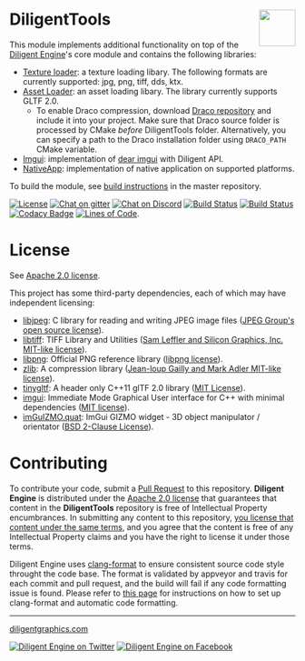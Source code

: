 # DiligentTools <img src="https://github.com/DiligentGraphics/DiligentCore/blob/master/media/diligentgraphics-logo.png" height=64 align="right" valign="middle">

This module implements additional functionality on top of the [Diligent Engine](https://github.com/DiligentGraphics/DiligentEngine)'s core module
and contains the following libraries:

* [Texture loader](TextureLoader): a texture loading libary. The following formats are currently supported: jpg, png, tiff, dds, ktx.
* [Asset Loader](AssetLoader): an asset loading libary. The library currently supports GLTF 2.0.
  * To enable Draco compression, download [Draco repository](https://github.com/google/draco) and include it into
    your project. Make sure that Draco source folder is processed by CMake *before* DiligentTools folder.
    Alternatively, you can specify a path to the Draco installation folder using `DRACO_PATH` CMake variable.
* [Imgui](Imgui): implementation of [dear imgui](https://github.com/ocornut/imgui) with Diligent API.
* [NativeApp](NativeApp): implementation of native application on supported platforms.


To build the module, see [build instructions](https://github.com/DiligentGraphics/DiligentEngine/blob/master/README.md) in the master repository.


[![License](https://img.shields.io/badge/License-Apache%202.0-blue.svg)](License.txt)
[![Chat on gitter](https://badges.gitter.im/gitterHQ/gitter.png)](https://gitter.im/diligent-engine)
[![Chat on Discord](https://img.shields.io/discord/730091778081947680?logo=discord)](https://discord.gg/t7HGBK7)
[![Build Status](https://ci.appveyor.com/api/projects/status/github/DiligentGraphics/DiligentTools?svg=true)](https://ci.appveyor.com/project/DiligentGraphics/diligenttools)
[![Build Status](https://travis-ci.org/DiligentGraphics/DiligentTools.svg?branch=master)](https://travis-ci.org/DiligentGraphics/DiligentTools)
[![Codacy Badge](https://api.codacy.com/project/badge/Grade/c67b3cb18bd44720a69360b4f83ad070)](https://www.codacy.com/manual/DiligentGraphics/DiligentTools?utm_source=github.com&amp;utm_medium=referral&amp;utm_content=DiligentGraphics/DiligentTools&amp;utm_campaign=Badge_Grade)
[![Lines of Code](https://tokei.rs/b1/github.com/DiligentGraphics/DiligentTools)](https://github.com/DiligentGraphics/DiligentTools).

# License

See [Apache 2.0 license](License.txt).

This project has some third-party dependencies, each of which may have independent licensing:

* [libjpeg](http://libjpeg.sourceforge.net/): C library for reading and writing JPEG image files ([JPEG Group's open source license](https://github.com/DiligentGraphics/DiligentTools/blob/master/ThirdParty/libjpeg-9a/README)).
* [libtiff](http://www.libtiff.org/): TIFF Library and Utilities ([Sam Leffler and Silicon Graphics, Inc. MIT-like license](https://github.com/DiligentGraphics/DiligentTools/blob/master/ThirdParty/libtiff/COPYRIGHT)).
* [libpng](http://www.libpng.org/pub/png/libpng.html): Official PNG reference library ([libpng license](https://github.com/DiligentGraphics/DiligentTools/blob/master/ThirdParty/lpng-1.6.17/LICENSE)).
* [zlib](https://zlib.net/): A compression library ([Jean-loup Gailly and Mark Adler MIT-like license](https://github.com/DiligentGraphics/DiligentTools/blob/master/ThirdParty/zlib-1.2.8/README)).
* [tinygltf](https://github.com/syoyo/tinygltf): A header only C++11 glTF 2.0 library ([MIT License](https://github.com/DiligentGraphics/DiligentTools/blob/master/ThirdParty/tinygltf/LICENSE)).
* [imgui](https://github.com/ocornut/imgui): Immediate Mode Graphical User interface for C++ with minimal dependencies ([MIT license](https://github.com/DiligentGraphics/imgui/blob/master/LICENSE.txt)).
* [imGuIZMO.quat](https://github.com/BrutPitt/imGuIZMO.quat): ImGui GIZMO widget - 3D object manipulator / orientator ([BSD 2-Clause License](https://github.com/DiligentGraphics/DiligentTools/blob/master/ThirdParty/imGuIZMO.quat/license.txt)).

<a name="contributing"></a>
# Contributing

To contribute your code, submit a [Pull Request](https://github.com/DiligentGraphics/DiligentTools/pulls) 
to this repository. **Diligent Engine** is distributed under the [Apache 2.0 license](License.txt) that guarantees 
that content in the **DiligentTools** repository is free of Intellectual Property encumbrances.
In submitting any content to this repository,
[you license that content under the same terms](https://docs.github.com/en/free-pro-team@latest/github/site-policy/github-terms-of-service#6-contributions-under-repository-license),
and you agree that the content is free of any Intellectual Property claims and you have the right to license it under those terms. 

Diligent Engine uses [clang-format](https://clang.llvm.org/docs/ClangFormat.html) to ensure
consistent source code style throught the code base. The format is validated by appveyor and travis
for each commit and pull request, and the build will fail if any code formatting issue is found. Please refer
to [this page](https://github.com/DiligentGraphics/DiligentCore/blob/master/doc/code_formatting.md) for instructions
on how to set up clang-format and automatic code formatting.

------------------------------

[diligentgraphics.com](http://diligentgraphics.com)

[![Diligent Engine on Twitter](https://github.com/DiligentGraphics/DiligentCore/blob/master/media/twitter.png)](https://twitter.com/diligentengine)
[![Diligent Engine on Facebook](https://github.com/DiligentGraphics/DiligentCore/blob/master/media/facebook.png)](https://www.facebook.com/DiligentGraphics/)
